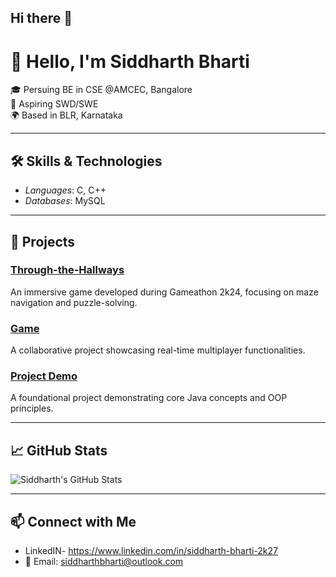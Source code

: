 ## Hi there 👋
# 👋 Hello, I'm Siddharth Bharti

🎓 Persuing BE in CSE @AMCEC, Bangalore<br>
💼 Aspiring SWD/SWE<br>
🌍 Based in BLR, Karnataka

---

## 🛠 Skills & Technologies

- *Languages*: C, C++
- *Databases*: MySQL

---

## 📂 Projects

### [Through-the-Hallways](https://github.com/SiddharthB29/Through-the-Hallways)
An immersive game developed during Gameathon 2k24, focusing on maze navigation and puzzle-solving.

### [Game](https://github.com/SiddharthB29/game)
A collaborative project showcasing real-time multiplayer functionalities.

### [Project Demo](https://github.com/SiddharthB29/project-demo)
A foundational project demonstrating core Java concepts and OOP principles.

---

## 📈 GitHub Stats

![Siddharth's GitHub Stats](https://github-readme-stats.vercel.app/api?username=SiddharthB29&show_icons=true&theme=radical)

---

## 📫 Connect with Me

- LinkedIN- https://www.linkedin.com/in/siddharth-bharti-2k27
- 📧 Email: siddharthbharti@outlook.com
